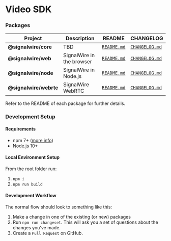 # Video SDK

### Packages

| Project                | Description               | README                                   | CHANGELOG                                      |
| ---------------------- | ------------------------- | ---------------------------------------- | ---------------------------------------------- |
| **@signalwire/core**   | TBD                       | [`README.md`](packages/node/README.md)   | [`CHANGELOG.md`](packages/node/CHANGELOG.md)   |
| **@signalwire/web**    | SignalWire in the browser | [`README.md`](packages/web/README.md)    | [`CHANGELOG.md`](packages/web/CHANGELOG.md)    |
| **@signalwire/node**   | SignalWire in Node.js     | [`README.md`](packages/node/README.md)   | [`CHANGELOG.md`](packages/node/CHANGELOG.md)   |
| **@signalwire/webrtc** | SignalWire WebRTC         | [`README.md`](packages/webrtc/README.md) | [`CHANGELOG.md`](packages/webrtc/CHANGELOG.md) |

Refer to the README of each package for further details.

### Development Setup

#### Requirements

- npm 7+ ([more info](https://docs.npmjs.com/cli/v7/using-npm/workspaces))
- Node.js 10+

#### Local Environment Setup

From the root folder run:

1. `npm i`
2. `npm run build`

#### Development Workflow

The normal flow should look to something like this:

1. Make a change in one of the existing (or new) packages
2. Run `npm run changeset`. This will ask you a set of questions about the changes you've made.
3. Create a `Pull Request` on GitHub.
